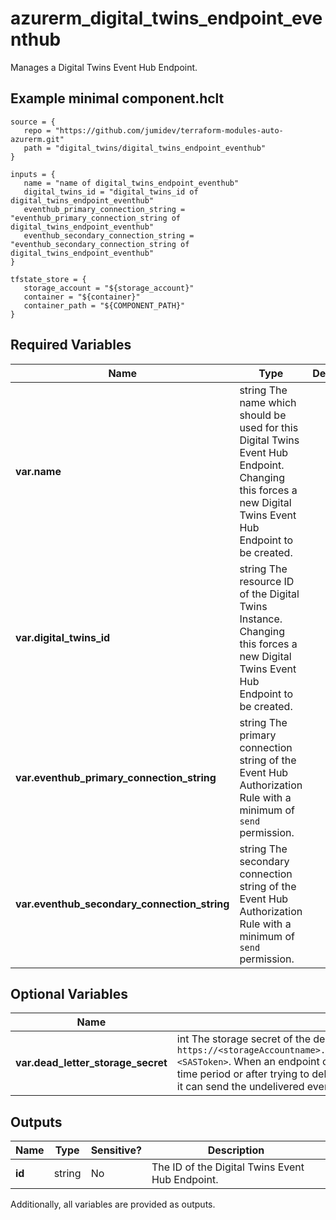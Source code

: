 # azurerm_digital_twins_endpoint_eventhub

Manages a Digital Twins Event Hub Endpoint.

## Example minimal component.hclt

```hcl
source = {
   repo = "https://github.com/jumidev/terraform-modules-auto-azurerm.git" 
   path = "digital_twins/digital_twins_endpoint_eventhub" 
}

inputs = {
   name = "name of digital_twins_endpoint_eventhub" 
   digital_twins_id = "digital_twins_id of digital_twins_endpoint_eventhub" 
   eventhub_primary_connection_string = "eventhub_primary_connection_string of digital_twins_endpoint_eventhub" 
   eventhub_secondary_connection_string = "eventhub_secondary_connection_string of digital_twins_endpoint_eventhub" 
}

tfstate_store = {
   storage_account = "${storage_account}" 
   container = "${container}" 
   container_path = "${COMPONENT_PATH}" 
}

```

## Required Variables

| Name | Type |  Description |
| ---- | --------- |  ----------- |
| **var.name** | string  The name which should be used for this Digital Twins Event Hub Endpoint. Changing this forces a new Digital Twins Event Hub Endpoint to be created. | 
| **var.digital_twins_id** | string  The resource ID of the Digital Twins Instance. Changing this forces a new Digital Twins Event Hub Endpoint to be created. | 
| **var.eventhub_primary_connection_string** | string  The primary connection string of the Event Hub Authorization Rule with a minimum of `send` permission. | 
| **var.eventhub_secondary_connection_string** | string  The secondary connection string of the Event Hub Authorization Rule with a minimum of `send` permission. | 

## Optional Variables

| Name | Type |  Description |
| ---- | --------- |  ----------- |
| **var.dead_letter_storage_secret** | int  The storage secret of the dead-lettering, whose format is `https://<storageAccountname>.blob.core.windows.net/<containerName>?<SASToken>`. When an endpoint can't deliver an event within a certain time period or after trying to deliver the event a certain number of times, it can send the undelivered event to a storage account. | 



## Outputs

| Name | Type | Sensitive? | Description |
| ---- | ---- | --------- | --------- |
| **id** | string | No  | The ID of the Digital Twins Event Hub Endpoint. | 

Additionally, all variables are provided as outputs.
